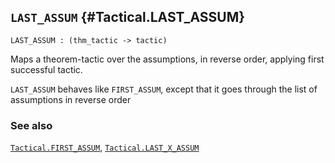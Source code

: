 ## `LAST_ASSUM` {#Tactical.LAST_ASSUM}


```
LAST_ASSUM : (thm_tactic -> tactic)
```



Maps a theorem-tactic over the assumptions,
in reverse order, applying first successful tactic.


`LAST_ASSUM` behaves like `FIRST_ASSUM`, 
except that it goes through the list of assumptions in reverse order

### See also

[`Tactical.FIRST_ASSUM`](#Tactical.FIRST_ASSUM), [`Tactical.LAST_X_ASSUM`](#Tactical.LAST_X_ASSUM)

